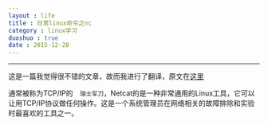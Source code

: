 ```yaml
---
layout : life
title : 日常linux命令之nc
category : linux学习
duoshuo : true
date : 2015-12-28
---
```



******

这是一篇我觉得很不错的文章，故而我进行了翻译，原文在[这里](http://xmodulo.com/useful-netcat-examples-linux.html)

<!-- more -->

通常被称为TCP/IP的　`瑞士军刀`，Netcat的是一种非常通用的Linux工具，它可以让用TCP/IP协议做任何操作。这是一个系统管理员在网络相关的故障排除和实验时最喜欢的工具之一。


